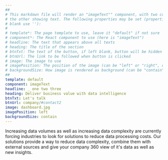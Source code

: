 ```yaml
---
##
# This markdown file will render an "imageText"" component, with two columns: one column showing an image and 
# the other showing text. The following properties may be set (properties with * are required, to leave a property 
# blank use ''):
#
# template*: The page template to use, leave it "default" if not sure
# component*: The React component to use (here is "imageText")
# headline: The text that appears above all texts
# heading: The title of the section
# btnTxt: The text of the button, if left blank, button will be hidden
# btnUrl: The link to be followed when button is clicked 
# image: The image to use
# imagePosition: The position of the image (can be "left" or "right", default is "left")
# backgroundSize: How image is rendered as background (can be "contain" or "cover", default is "cover")
##
template: default
component: imageText
headline: _ one two three
heading: Deliver business value with data intelligence
btnTxt: Let's talk
btnUrl: company/#contact2
image: dashboard.jpg
imagePosition: left
backgroundSize: contain
---
```


Increasing data volumes as well as increasing data complexity are currently forcing industries to look for solutions to reduce data processing costs. Our solutions provide a way to reduce data complexity, combine them with external sources and give your company 360 view of it's data as well as new insights.
